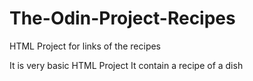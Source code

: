 # The-Odin-Project-Recipes
HTML Project for links of the recipes

It is very basic HTML Project
It contain a recipe of a dish